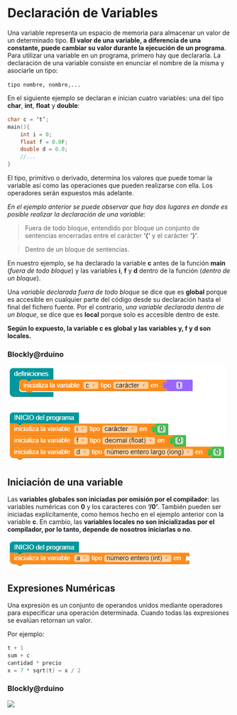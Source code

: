 # Declaración de Variables

Una variable representa un espacio de memoria para almacenar un valor de un  determinado tipo. __El valor de una variable, a diferencia de una constante, puede cambiar su valor durante la ejecución de un programa__. Para utilizar una variable en un programa, primero hay que declararla. La declaración de una variable consiste en enunciar el nombre de la misma y asociarle un tipo:

`tipo nombre, nombre,...`

En el siguiente ejemplo se declaran e inician cuatro variables: una del tipo **char**, **int**, **float** y **double**:

```c 
char c = ‘t’;
main(){
	int i = 0;
	float f = 0.0F;
	double d = 0.0;
	//...
}
```
El tipo, primitivo o derivado, determina los valores que puede tomar la variable así como las operaciones que pueden realizarse con ella. Los operadores serán expuestos más adelante. 

_En el ejemplo anterior se puede observar que hay dos lugares en donde es posible realizar la declaración de una variable:_ 

>Fuera de todo bloque, entendido por bloque un conjunto de sentencias encerradas entre el carácter **‘{‘** y el carácter **‘}’**.

>Dentro de un bloque de sentencias. 

En nuestro ejemplo, se ha declarado la variable **c** antes de la función **main** (_fuera de todo bloque_) y las variables **i**, **f** y **d** dentro de la función (_dentro de un bloque_). 

Una _variable declarada fuera de todo bloque_ se dice que es **global** porque es accesible en cualquier parte del código desde su declaración hasta el final del fichero fuente. Por el contrario, _una variable declarada dentro de un bloque_, se dice que es **local** porque solo es accesible dentro de este.

__Según lo expuesto, la variable c es global y las variables y, f y d son locales.__

### Blockly@rduino
![](https://github.com/Ezzzzzzzzzzzzzz/CursoRoboticaAplicada/blob/master/Introduccion/capture1603128792768.png)

## Iniciación de una variable

Las **variables globales son iniciadas por omisión por el compilador**: las variables numéricas con **0** y los caracteres con **‘/0’**. También pueden ser iniciadas explícitamente, como hemos hecho en el ejemplo anterior con la variable **c**. En cambio, las **variables locales no son inicializadas por el compilador, por lo tanto, depende de nosotros iniciarlas o no**.

![](https://github.com/Ezzzzzzzzzzzzzz/CursoRoboticaAplicada/blob/master/Introduccion/capture1603129029398.png)

## Expresiones Numéricas

Una expresión es un conjunto de operandos unidos mediante operadores para especificar una operación determinada. Cuando todas las expresiones se evalúan retornan un valor. 

Por ejemplo:

```c
t + 1
sum + c
cantidad * precio
x = 7 * sqrt(t) – x / 2
```

### Blockly@rduino

![](https://github.com/Ezzzzzzzzzzzzzz/CursoRoboticaAplicada/commit/fcfd2052f2e2d57c234fe265f8495d1b52d1d181)
<!--stackedit_data:
eyJoaXN0b3J5IjpbLTExOTkwMzA0OSwtOTkzNDM4ODExLDk3Mj
M2NTQyNiwxMDAxNTQxNTgwLDEzNjg3NzI5ODYsMTY1MjY1NTg1
NywxODQyMDM0NTA1LC0xODA2ODQ2Nzc1LDEwNTY3OTExMDVdfQ
==
-->